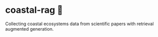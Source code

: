 # coastal-rag :shell:
Collecting coastal ecosystems data from scientific papers with retrieval augmented generation.
